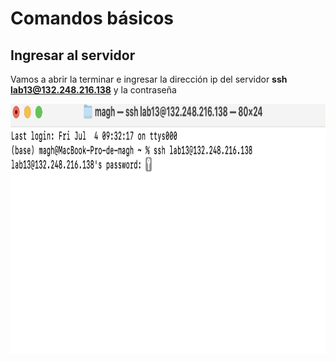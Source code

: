 # Comandos básicos

## Ingresar al servidor

Vamos a abrir la terminar e ingresar la dirección ip del servidor **ssh lab13@132.248.216.138** y la contraseña

<p align="center">
  <img src="https://github.com/Martinez-Gregorio-Hector/AnalisisGenomico-EcologiaFESIztacala/blob/main/Unidad1/Figuras/Terminal.png? raw=true" alt="shell" width="600" height="400">
</p>

